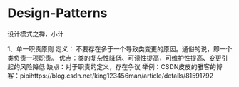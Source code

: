 # Design-Patterns
设计模式之禅，小计

1、单一职责原则
定义：
不要存在多于一个导致类变更的原因。通俗的说，即一个类负责一项职责。
优点：类的复杂性降低、可读性提高，可维护性提高、变更引起的风险降低
缺点：对于职责的定义，存在争议
举例：CSDN皮皮的雅客的博客：pipihttps://blog.csdn.net/king123456man/article/details/81591792
